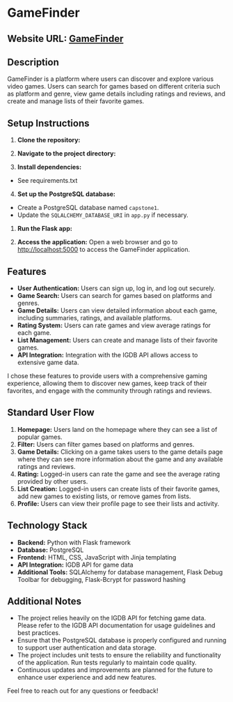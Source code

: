 # GameFinder

## Website URL: [GameFinder](https://your-website-url.com)

## Description

GameFinder is a platform where users can discover and explore various video games. Users can search for games based on different criteria such as platform and genre, view game details including ratings and reviews, and create and manage lists of their favorite games.

## Setup Instructions

1. **Clone the repository:**

2. **Navigate to the project directory:**

3. **Install dependencies:**

-   See requirements.txt

4. **Set up the PostgreSQL database:**

-   Create a PostgreSQL database named `capstone1`.
-   Update the `SQLALCHEMY_DATABASE_URI` in `app.py` if necessary.

1. **Run the Flask app:**

2. **Access the application:**
   Open a web browser and go to [http://localhost:5000](http://localhost:5000) to access the GameFinder application.

## Features

-   **User Authentication:** Users can sign up, log in, and log out securely.
-   **Game Search:** Users can search for games based on platforms and genres.
-   **Game Details:** Users can view detailed information about each game, including summaries, ratings, and available platforms.
-   **Rating System:** Users can rate games and view average ratings for each game.
-   **List Management:** Users can create and manage lists of their favorite games.
-   **API Integration:** Integration with the IGDB API allows access to extensive game data.

I chose these features to provide users with a comprehensive gaming experience, allowing them to discover new games, keep track of their favorites, and engage with the community through ratings and reviews.

## Standard User Flow

1. **Homepage:** Users land on the homepage where they can see a list of popular games.
2. **Filter:** Users can filter games based on platforms and genres.
3. **Game Details:** Clicking on a game takes users to the game details page where they can see more information about the game and any available ratings and reviews.
4. **Rating:** Logged-in users can rate the game and see the average rating provided by other users.
5. **List Creation:** Logged-in users can create lists of their favorite games, add new games to existing lists, or remove games from lists.
6. **Profile:** Users can view their profile page to see their lists and activity.

## Technology Stack

-   **Backend:** Python with Flask framework
-   **Database:** PostgreSQL
-   **Frontend:** HTML, CSS, JavaScript with Jinja templating
-   **API Integration:** IGDB API for game data
-   **Additional Tools:** SQLAlchemy for database management, Flask Debug Toolbar for debugging, Flask-Bcrypt for password hashing

## Additional Notes

-   The project relies heavily on the IGDB API for fetching game data. Please refer to the IGDB API documentation for usage guidelines and best practices.
-   Ensure that the PostgreSQL database is properly configured and running to support user authentication and data storage.
-   The project includes unit tests to ensure the reliability and functionality of the application. Run tests regularly to maintain code quality.
-   Continuous updates and improvements are planned for the future to enhance user experience and add new features.

Feel free to reach out for any questions or feedback!
